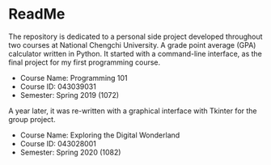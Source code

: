 # ReadMe
The repository is dedicated to a personal side project developed throughout two courses at National Chengchi University. A grade point average (GPA) calculator written in Python. It started with a command-line interface, as the final project for my first programming course.

* Course Name: Programming 101
* Course ID: 043039031
* Semester: Spring 2019 (1072)

A year later, it was re-written with a graphical interface with Tkinter for the group project.

* Course Name: Exploring the Digital Wonderland
* Course ID: 043028001
* Semester: Spring 2020 (1082)
